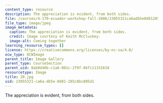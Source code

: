 ```yaml
---
content_type: resource
description: The appreciation is evident, from both sides.
file: /courses/4-170-ecuador-workshop-fall-2006/23055321ca6adb5e0d81285c8bc805d1_20.jpg
file_type: image/jpeg
image_metadata:
  caption: The appreciation is evident, from both sides.
  credit: Image courtesy of Keith McCluskey.
  image-alt: Coming together
learning_resource_types: []
license: https://creativecommons.org/licenses/by-nc-sa/4.0/
ocw_type: OCWImage
parent_title: Image Gallery
parent_type: CourseSection
parent_uid: 8ab0d46b-c1a6-001c-2f9f-86fc11331618
resourcetype: Image
title: 20.jpg
uid: 23055321-ca6a-db5e-0d81-285c8bc805d1
---
```

The appreciation is evident, from both sides.